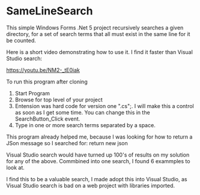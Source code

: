# SameLineSearch
This simple Windows Forms .Net 5 project recursively searches a given directory, for a set of search terms that all must exist in the same line for it be counted.

Here is a short video demonstrating how to use it. I find it faster than Visual Studio search:

https://youtu.be/NM2-_tE0iak

To run this program after cloning
1. Start Program
2. Browse for top level of your project
3. Entension was hard code for version one ".cs";. I will make this a control as soon as I get some time. You can change this in the SearchButton_Click event.
4. Type in one or more search terms separated by a space.

This program already helped me, because I was looking for how to return a JSon message so I searched for:
return new json

Visual Studio search would have turned up 100's of results on my solution for any of the above. Commbined into one search, I found 6 exammples to look at.

I find this to be a valuable search, I made adopt this into Visual Studio, as Visual Studio search is bad on a web project with libraries imported.
